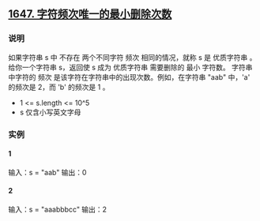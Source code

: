 ## [1647. 字符频次唯一的最小删除次数](https://leetcode-cn.com/problems/minimum-deletions-to-make-character-frequencies-unique/)

### 说明
如果字符串 s 中 不存在 两个不同字符 频次 相同的情况，就称 s 是 优质字符串 。
给你一个字符串 s，返回使 s 成为 优质字符串 需要删除的 最小 字符数。
字符串中字符的 频次 是该字符在字符串中的出现次数。例如，在字符串 "aab" 中，'a' 的频次是 2，而 'b' 的频次是 1 。

* 1 <= s.length <= 10^5
* s 仅含小写英文字母

### 实例
#### 1
输入：s = "aab"
输出：0

#### 2
输入：s = "aaabbbcc"
输出：2